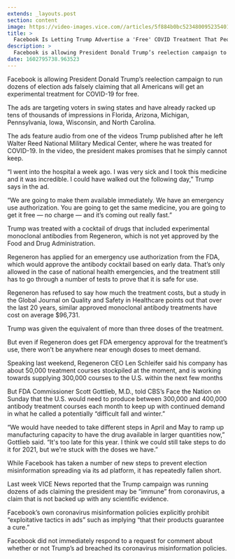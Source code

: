 ```yaml
--- 
extends: _layouts.post 
section: content 
image: https://video-images.vice.com//articles/5f884b0bc523480095235401/lede/1602772985148-ap20289048359739.jpeg?image-resize-opts=Y3JvcD0xeHc6MC44NDE0eGg7MHh3LDAuMDU1NHhoJnJlc2l6ZT0xMjAwOiomcmVzaXplPTEyMDA6Kg 
title: > 
  Facebook Is Letting Trump Advertise a 'Free' COVID Treatment That People Can't Get 
description: > 
  Facebook is allowing President Donald Trump’s reelection campaign to run dozens of election ads falsely claiming that all Americans will get an experimental treatment for COVID-19 for free.The ads feature audio from one of the videos Trump published after he left Walter Reed National Military Medical Center, where he was treated for COVID-19.Regeneron has applied for an emergency use authorization from the FDA, which would approve the antibody cocktail based on early data.Trump was given the equivalent of more than three doses of the treatment.But even if Regeneron does get FDA emergency approval for the treatment’s use, there won’t be anywhere near enough doses to meet demand. 
date: 1602795738.963523 
--- 
```

Facebook is allowing President Donald Trump’s reelection campaign to run dozens of election ads falsely claiming that all Americans will get an experimental treatment for COVID-19 for free.

The ads are targeting voters in swing states and have already racked up tens of thousands of impressions in Florida, Arizona, Michigan, Pennsylvania, Iowa, Wisconsin, and North Carolina.

The ads feature audio from one of the videos Trump published after he left Walter Reed National Military Medical Center, where he was treated for COVID-19. In the video, the president makes promises that he simply cannot keep.

“I went into the hospital a week ago. I was very sick and I took this medicine and it was incredible. I could have walked out the following day,” Trump says in the ad.

“We are going to make them available immediately. We have an emergency use authorization. You are going to get the same medicine, you are going to get it free — no charge — and it’s coming out really fast.”

Trump was treated with a cocktail of drugs that included experimental monoclonal antibodies from Regeneron, which is not yet approved by the Food and Drug Administration.

Regeneron has applied for an emergency use authorization from the FDA, which would approve the antibody cocktail based on early data. That’s only allowed in the case of national health emergencies, and the treatment still has to go through a number of tests to prove that it is safe for use.

Regeneron has refused to say how much the treatment costs, but a study in the Global Journal on Quality and Safety in Healthcare points out that over the last 20 years, similar approved monoclonal antibody treatments have cost on average $96,731.

Trump was given the equivalent of more than three doses of the treatment.

But even if Regeneron does get FDA emergency approval for the treatment’s use, there won’t be anywhere near enough doses to meet demand.

Speaking last weekend, Regeneron CEO Len Schleifer said his company has about 50,000 treatment courses stockpiled at the moment, and is working towards supplying 300,000 courses to the U.S. within the next few months

But FDA Commissioner Scott Gottlieb, M.D., told CBS’s Face the Nation on Sunday that the U.S. would need to produce between 300,000 and 400,000 antibody treatment courses each month to keep up with continued demand in what he called a potentially “difficult fall and winter.”

“We would have needed to take different steps in April and May to ramp up manufacturing capacity to have the drug available in larger quantities now,” Gottlieb said. “It's too late for this year. I think we could still take steps to do it for 2021, but we're stuck with the doses we have.”

While Facebook has taken a number of new steps to prevent election misinformation spreading via its ad platform, it has repeatedly fallen short.

Last week VICE News reported that the Trump campaign was running dozens of ads claiming the president may be “immune” from coronavirus, a claim that is not backed up with any scientific evidence.

Facebook’s own coronavirus misinformation policies explicitly prohibit “exploitative tactics in ads” such as implying “that their products guarantee a cure.”

Facebook did not immediately respond to a request for comment about whether or not Trump’s ad breached its coronavirus misinformation policies.